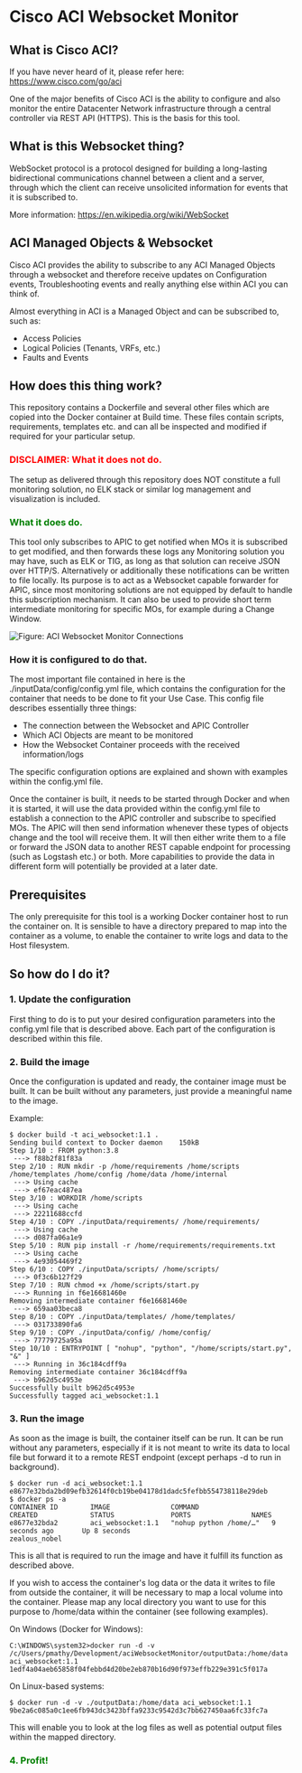 # Cisco ACI Websocket Monitor

## What is Cisco ACI?

If you have never heard of it, please refer here:
https://www.cisco.com/go/aci

One of the major benefits of Cisco ACI is the ability to configure and also monitor
the entire Datacenter Network infrastructure through a central controller via 
REST API (HTTPS). This is the basis for this tool.

## What is this Websocket thing?

WebSocket protocol is a protocol designed for building a long-lasting bidirectional
communications channel between a client and a server, through which the client 
can receive unsolicited information for events that it is subscribed to.

More information:
https://en.wikipedia.org/wiki/WebSocket

## ACI Managed Objects & Websocket

Cisco ACI provides the ability to subscribe to any ACI Managed Objects through a 
websocket and therefore receive updates on Configuration events, Troubleshooting 
events and really anything else within ACI you can think of.

Almost everything in ACI is a Managed Object and can be subscribed to, such as:
- Access Policies
- Logical Policies (Tenants, VRFs, etc.)
- Faults and Events

## How does this thing work?

This repository contains a Dockerfile and several other files which are copied into
the Docker container at Build time. These files contain scripts, requirements, templates
etc. and can all be inspected and modified if required for your particular setup.

### <span style="color:red">DISCLAIMER: What it does not do.</span>

The setup as delivered through this repository does NOT constitute a full monitoring 
solution, no ELK stack or similar log management and visualization is included.

### <span style="color:green">What it does do.</span>

This tool only subscribes to APIC to get notified when MOs it is subscribed to get modified, 
and then forwards these logs any Monitoring solution you may have, such as ELK or TIG,
as long as that solution can receive JSON over HTTP/S. Alternatively or additionally 
these notifications can be written to file locally. Its purpose is to act as a Websocket
capable forwarder for APIC, since most monitoring solutions are not equipped by default 
to handle this subscription mechanism. It can also be used to provide short term intermediate 
monitoring for specific MOs, for example during a Change Window.

![Figure: ACI Websocket Monitor Connections](https://user-images.githubusercontent.com/68273068/100007789-e09e9680-2dcc-11eb-8b91-22c372be1893.png)

### How it is configured to do that.

The most important file contained in here is the ./inputData/config/config.yml file, 
which contains the configuration for the container that needs to be done to fit your
Use Case. This config file describes essentially three things:
- The connection between the Websocket and APIC Controller
- Which ACI Objects are meant to be monitored
- How the Websocket Container proceeds with the received information/logs

The specific configuration options are explained and shown with examples within the 
config.yml file.

Once the container is built, it needs to be started through Docker and when it is 
started, it will use the data provided within the config.yml file to establish a 
connection to the APIC controller and subscribe to specified MOs. The APIC will 
then send information whenever these types of objects change and the tool will receive
them. It will then either write them to a file or forward the JSON data to another 
REST capable endpoint for processing (such as Logstash etc.) or both. More capabilities
to provide the data in different form will potentially be provided at a later date.

## Prerequisites

The only prerequisite for this tool is a working Docker container host to run the 
container on. It is sensible to have a directory prepared to map into the container 
as a volume, to enable the container to write logs and data to the Host filesystem.

## So how do I do it?

### 1. Update the configuration
First thing to do is to put your desired configuration parameters into the config.yml
file that is described above. Each part of the configuration is described within 
this file.

### 2. Build the image
Once the configuration is updated and ready, the container image must be built. 
It can be built without any parameters, just provide a meaningful name to the image.

Example:
```
$ docker build -t aci_websocket:1.1 .
Sending build context to Docker daemon    150kB
Step 1/10 : FROM python:3.8
 ---> f88b2f81f83a
Step 2/10 : RUN mkdir -p /home/requirements /home/scripts /home/templates /home/config /home/data /home/internal
 ---> Using cache
 ---> ef67eac487ea
Step 3/10 : WORKDIR /home/scripts
 ---> Using cache
 ---> 22211688ccfd
Step 4/10 : COPY ./inputData/requirements/ /home/requirements/
 ---> Using cache
 ---> d087fa06a1e9
Step 5/10 : RUN pip install -r /home/requirements/requirements.txt
 ---> Using cache
 ---> 4e93054469f2
Step 6/10 : COPY ./inputData/scripts/ /home/scripts/
 ---> 0f3c6b127f29
Step 7/10 : RUN chmod +x /home/scripts/start.py
 ---> Running in f6e16681460e
Removing intermediate container f6e16681460e
 ---> 659aa03beca8
Step 8/10 : COPY ./inputData/templates/ /home/templates/
 ---> 031733890fa6
Step 9/10 : COPY ./inputData/config/ /home/config/
 ---> 77779725a95a
Step 10/10 : ENTRYPOINT [ "nohup", "python", "/home/scripts/start.py", "&" ]
 ---> Running in 36c184cdff9a
Removing intermediate container 36c184cdff9a
 ---> b962d5c4953e
Successfully built b962d5c4953e
Successfully tagged aci_websocket:1.1
```

### 3. Run the image
As soon as the image is built, the container itself can be run. It can be run without
any parameters, especially if it is not meant to write its data to local file but 
forward it to a remote REST endpoint (except perhaps -d to run in background).
```
$ docker run -d aci_websocket:1.1
e8677e32bda2bd09efb32614f0cb19be04178d1dadc5fefbb554738118e29deb
$ docker ps -a
CONTAINER ID        IMAGE               COMMAND                  CREATED             STATUS              PORTS               NAMES
e8677e32bda2        aci_websocket:1.1   "nohup python /home/…"   9 seconds ago       Up 8 seconds                            zealous_nobel
```
This is all that is required to run the image and have it fulfill its function as 
described above.

If you wish to access the container's log data or the data it writes to file from 
outside the container, it will be necessary to map a local volume into the container.
Please map any local directory you want to use for this purpose to /home/data within
the container (see following examples).

On Windows (Docker for Windows):
```
C:\WINDOWS\system32>docker run -d -v /c/Users/pmathy/Development/aciWebsocketMonitor/outputData:/home/data aci_websocket:1.1
1edf4a04aeb65858f04febbd4d20be2eb870b16d90f973effb229e391c5f017a
```
On Linux-based systems:
```
$ docker run -d -v ./outputData:/home/data aci_websocket:1.1
9be2a6c085a0c1ee6fb943dc3423bffa9233c9542d3c7bb627450aa6fc33fc7a
```

This will enable you to look at the log files as well as potential output files within
the mapped directory.

### <span style="color:green">4. Profit!</span>